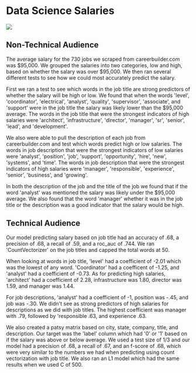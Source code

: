<h1>Data Science Salaries</h1>

<img src="http://www.blue-yonder.com/blog-e/wp-content/uploads/2015/10/Fotolia_83642646_S_copyright.jpg">

<h2>Non-Technical Audience</h2>
<p>The average salary for the 730 jobs we scraped from careerbuilder.com was $95,000. We grouped the salaries into two categories, low and high, based on whether the salary was over $95,000. We then ran several different tests to see how we could most accurately predict the salary. </p>

<p>
	First we ran a test to see which words in the job title are strong predictors of whether the salary will be high or low. We found that when the words 'level', 'coordinator', 'electrical', 'analyst', 'quality', 'supervisor', 'associate', and 'support' were in the job title the salary was likely lower than the $95,000 average. The words in the job title that were the strongest indicators of high salaries were 'architect', 'infrastructure', 'director', 'manager', 'sr', 'senior', 'lead', and 'development'.
</p>
<p> We also were able to pull the description of each job from careerbuilder.com and test which words predict high or low salaries. The words in job description that were the strongest indicators of low salaries were 'analyst', 'position', 'job', 'support', 'opportunity', 'hire', 'new', 'systems', and 'time'. The words in job description that were the strongest indicators of high salaries were 'manager', 'responsible', 'experience', 'senior', 'business', and 'growing'.
	</p>

<p>
	In both the description of the job and the title of the job we found that if the word 'analyst' was mentioned the salary was likely under the $95,000 average. We also found that the word 'manager' whether it was in the job title or the description was a good indicator that the salary would be high.
</p>


<h2>Technical Audience</h2>
<p>
	Our model predicting salary based on job title had an accuracy of .68, a precision of .68, a recall of .59, and a roc_auc of .744. We ran 'CountVectorizer' on the job titles and capped the total words at 50. 
</p>
<p>
	When looking at words in job title, 'level' had a coefficient of -2.01 which was the lowest of any word. 'Coordinator' had a coefficent of -1.25, and 'analyst' had a coefficient of -0.73. As for predicting high salaries, 'architect' had a coefficient of 2.28, infrastructure was 1.80, director was 1.59, and manager was 1.44.
</p>

<p>
	For job descriptions, 'analyst' had a coefficient of -1, position was -.45, and job was -.30. We didn't see as strong predictors of high salaries for descriptions as we did with job titles. The highest coefficient was manager with .79, followed by 'responsible .63, and experience .63.
</p>
<p> We also created a patsy matrix based on city, state, company, title, and description. Our target was the 'label' column which had '0' or '1' based on if the salary was above or below average. We used a test size of 1/3 and our model had a precision of .68, a recall of .67, and an f-score of .68, which were very similar to the numbers we had when predicting using count vectorization with job title. We also ran an L1 model which had the same results when we used C of 500.
</p>








